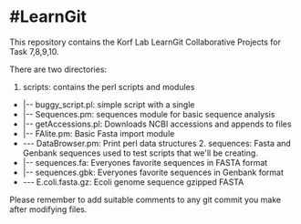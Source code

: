 #LearnGit
========
This repository contains the Korf Lab LearnGit Collaborative Projects for Task 7,8,9,10.

There are two directories:
  1. scripts:  contains the perl scripts and modules
* |-- buggy_script.pl: simple script with a single 
* |-- Sequences.pm: sequences module for basic sequence analysis
* |-- getAccessions.pl: Downloads NCBI accessions and appends to files
* |-- FAlite.pm:  Basic Fasta import module
* --- DataBrowser.pm: Print perl data structures 
  2. sequences:  Fasta and Genbank sequences used to test scripts that we'll be creating.
* |-- sequences.fa: Everyones favorite sequences in FASTA format
* |-- sequences.gbk: Everyones favorite sequences in Genbank format
* --- E.coli.fasta.gz: Ecoli genome sequence gzipped FASTA 


Please remember to add suitable comments to any git commit you make after modifying files.
